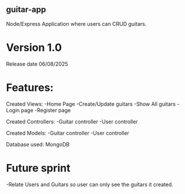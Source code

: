 ## guitar-app
Node/Express Application where users can CRUD guitars.

# Version 1.0
Release date 06/08/2025

# Features:

Created Views:
-Home Page
-Create/Update guitars
-Show All guitars
-Login page
-Register page

Created Controllers:
-Guitar controller
-User controller

Created Models:
-Guitar controller
-User controller

Database used: MongoDB

# Future sprint

-Relate Users and Guitars so user can only see the guitars it created.

